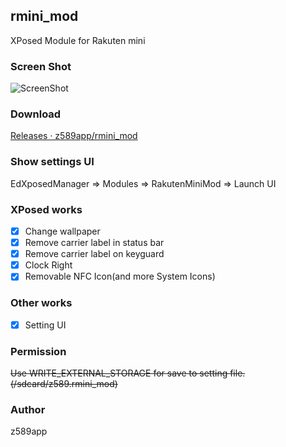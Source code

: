 ## rmini_mod
XPosed Module for Rakuten mini

### Screen Shot
![ScreenShot](https://raw.githubusercontent.com/z589app/xposed_rakuten_mini/master/images/ss.png "Screen Shot")

### Download
[Releases · z589app/rmini_mod](https://github.com/z589app/rmini_mod/releases)

### Show settings UI
EdXposedManager => Modules => RakutenMiniMod => Launch UI

### XPosed works
- [x] Change wallpaper
- [x] Remove carrier label in status bar
- [x] Remove carrier label on keyguard
- [x] Clock Right
- [x] Removable NFC Icon(and more System Icons)

### Other works
- [x] Setting UI


### Permission
~~Use WRITE_EXTERNAL_STORAGE for save to setting file.~~
~~(/sdcard/z589.rmini_mod)~~

### Author
z589app

